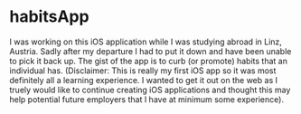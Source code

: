 # habitsApp
I was working on this iOS application while I was studying abroad in Linz, Austria. Sadly after my departure I had to put it down and have been unable to pick it back up. The gist of the app is to curb (or promote) habits that an individual has.  (Disclaimer: This is really my first iOS app so it was most definitely all a learning experience. I wanted to get it out on the web as I truely would like to continue creating iOS applications and thought this may help potential future employers that I have at minimum some experience). 
